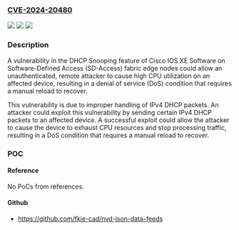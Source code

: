 ### [CVE-2024-20480](https://cve.mitre.org/cgi-bin/cvename.cgi?name=CVE-2024-20480)
![](https://img.shields.io/static/v1?label=Product&message=Cisco%20IOS%20XE%20Software&color=blue)
![](https://img.shields.io/static/v1?label=Version&message=%3D%2016.1.1%20&color=brighgreen)
![](https://img.shields.io/static/v1?label=Vulnerability&message=Operator%20Precedence%20Logic%20Error&color=brighgreen)

### Description

A vulnerability in the DHCP Snooping feature of Cisco IOS XE Software on Software-Defined Access (SD-Access) fabric edge nodes could allow an unauthenticated, remote attacker to cause high CPU utilization on an affected device, resulting in a denial of service (DoS) condition that requires a manual reload to recover.   This vulnerability is due to improper handling of IPv4 DHCP packets. An attacker could exploit this vulnerability by sending certain IPv4 DHCP packets to an affected device. A successful exploit could allow the attacker to cause the device to exhaust CPU resources and stop processing traffic, resulting in a DoS condition that requires a manual reload to recover.

### POC

#### Reference
No PoCs from references.

#### Github
- https://github.com/fkie-cad/nvd-json-data-feeds

